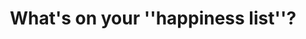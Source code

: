 ---
layout:       post
title:        What's on your ''happiness list''?
url:          "/posts/HappinessJournal.html"
canonical_url: "/posts/HappinessJournal.html"
redirect_to: /posts/HappinessJournal.html
---